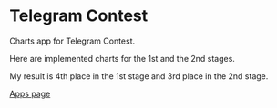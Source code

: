 # Telegram Contest

Charts app for Telegram Contest.  

Here are implemented charts for the 1st and the 2nd stages. 

My result is 4th place in the 1st stage and 3rd place in the 2nd stage.  

[Apps page ](https://contest.dev/chart-android/entry174)

